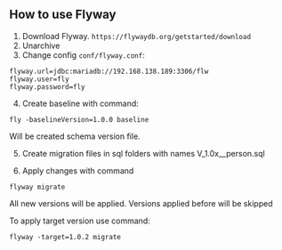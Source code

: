 ## How to use Flyway

1) Download Flyway. `https://flywaydb.org/getstarted/download`
2) Unarchive
3) Change config `conf/flyway.conf`:
```
flyway.url=jdbc:mariadb://192.168.138.189:3306/flw
flyway.user=fly
flyway.password=fly
```
4) Create baseline with command: 
```
fly -baselineVersion=1.0.0 baseline
```
Will be created schema version file.

5) Create migration files in sql folders with names V_1.0x__person.sql

6) Apply changes with command
```
flyway migrate
```
All new versions will be applied. Versions applied before will be skipped


To apply target version use command:
```
flyway -target=1.0.2 migrate
```
